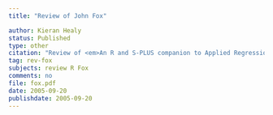 ```yaml
---
title: "Review of John Fox"

author: Kieran Healy
status: Published
type: other
citation: "Review of <em>An R and S-PLUS companion to Applied Regression</em>. <em>Sociological Methods and Research</em>, 34:137–140."
tag: rev-fox
subjects: review R Fox
comments: no
file: fox.pdf
date: 2005-09-20
publishdate: 2005-09-20
---
```


